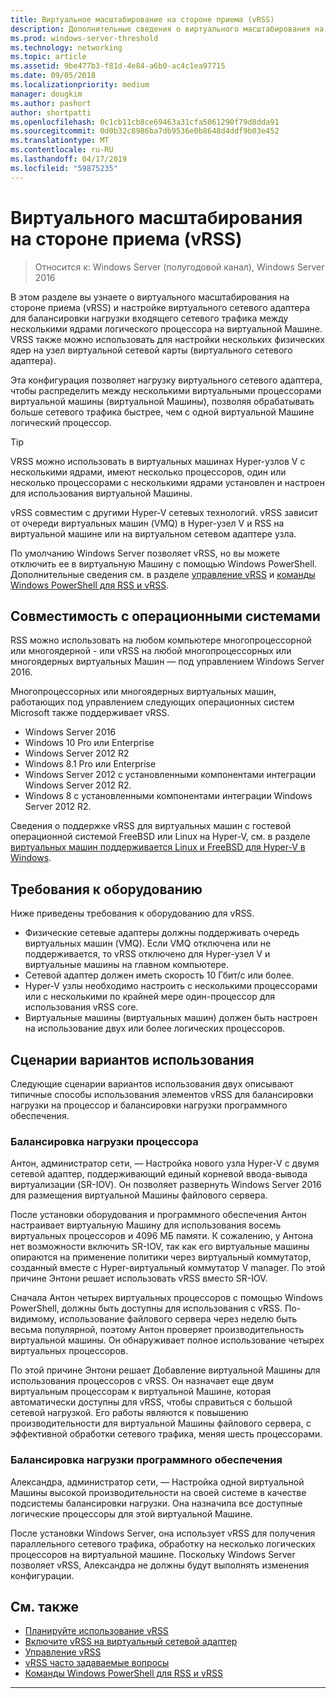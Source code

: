 ```yaml
---
title: Виртуальное масштабирование на стороне приема (vRSS)
description: Дополнительные сведения о виртуального масштабирования на стороне приема (vRSS) в Windows Server и как настроить виртуальный сетевой адаптер для балансировки нагрузки входящего сетевого трафика между несколькими ядрами логического процессора на виртуальной Машине. Также можно настроить несколько физических ядер для узла виртуальной сетевой карты (vNIC).
ms.prod: windows-server-threshold
ms.technology: networking
ms.topic: article
ms.assetid: 9be477b3-f81d-4e84-a6b0-ac4c1ea97715
ms.date: 09/05/2018
ms.localizationpriority: medium
manager: dougkim
ms.author: pashort
author: shortpatti
ms.openlocfilehash: 0c1cb11cb8ce69463a31cfa5061290f79d8dda91
ms.sourcegitcommit: 0d0b32c8986ba7db9536e0b8648d4ddf9b03e452
ms.translationtype: MT
ms.contentlocale: ru-RU
ms.lasthandoff: 04/17/2019
ms.locfileid: "59875235"
---
```

# <a name="virtual-receive-side-scaling-vrss"></a>Виртуального масштабирования на стороне приема \(vRSS\)

>Относится к: Windows Server (полугодовой канал), Windows Server 2016

В этом разделе вы узнаете о виртуального масштабирования на стороне приема (vRSS) и настройке виртуального сетевого адаптера для балансировки нагрузки входящего сетевого трафика между несколькими ядрами логического процессора на виртуальной Машине. VRSS также можно использовать для настройки нескольких физических ядер на узел виртуальной сетевой карты \(виртуального сетевого адаптера\).

Эта конфигурация позволяет нагрузку виртуального сетевого адаптера, чтобы распределить между несколькими виртуальными процессорами виртуальной машины \(виртуальной Машины\), позволяя обрабатывать больше сетевого трафика быстрее, чем с одной виртуальной Машине логический процессор.

>[!TIP]
>VRSS можно использовать в виртуальных машинах Hyper\-узлов V с несколькими ядрами, имеют несколько процессоров, один или несколько процессорами с несколькими ядрами установлен и настроен для использования виртуальной Машины.

vRSS совместим с другими Hyper\-V сетевых технологий. vRSS зависит от очереди виртуальных машин \(VMQ\) в Hyper\-узел V и RSS на виртуальной машине или на виртуальном сетевом адаптере узла.

По умолчанию Windows Server позволяет vRSS, но вы можете отключить ее в виртуальную Машину с помощью Windows PowerShell. Дополнительные сведения см. в разделе [управление vRSS](vrss-manage.md) и [команды Windows PowerShell для RSS и vRSS](vrss-wps.md).



## <a name="operating-system-compatibility"></a>Совместимость с операционными системами

RSS можно использовать на любом компьютере многопроцессорной или многоядерной - или vRSS на любой многопроцессорных или многоядерных виртуальных Машин — под управлением Windows Server 2016.

Многопроцессорных или многоядерных виртуальных машин, работающих под управлением следующих операционных систем Microsoft также поддерживает vRSS.

- Windows Server 2016
- Windows 10 Pro или Enterprise
- Windows Server 2012 R2
- Windows 8.1 Pro или Enterprise
- Windows Server 2012 с установленными компонентами интеграции Windows Server 2012 R2.
- Windows 8 с установленными компонентами интеграции Windows Server 2012 R2.

Сведения о поддержке vRSS для виртуальных машин с гостевой операционной системой FreeBSD или Linux на Hyper-V, см. в разделе [виртуальных машин поддерживается Linux и FreeBSD для Hyper-V в Windows](https://docs.microsoft.com/windows-server/virtualization/hyper-v/Supported-Linux-and-FreeBSD-virtual-machines-for-Hyper-V-on-Windows).
  
## <a name="hardware-requirements"></a>Требования к оборудованию

Ниже приведены требования к оборудованию для vRSS.
 
- Физические сетевые адаптеры должны поддерживать очередь виртуальных машин \(VMQ\). Если VMQ отключена или не поддерживается, то vRSS отключено для Hyper\-узел V и виртуальные машины на главном компьютере.
- Сетевой адаптер должен иметь скорость 10 Гбит/с или более.
- Hyper\-V узлы необходимо настроить с несколькими процессорами или с несколькими по крайней мере один\-процессор для использования vRSS core.
- Виртуальные машины \(виртуальных машин\) должен быть настроен на использование двух или более логических процессоров.


## <a name="use-case-scenarios"></a>Сценарии вариантов использования

Следующие сценарии вариантов использования двух описывают типичные способы использования элементов vRSS для балансировки нагрузки на процессор и балансировки нагрузки программного обеспечения.

### <a name="processor-load-balancing"></a>Балансировка нагрузки процессора
  
Антон, администратор сети, — Настройка нового узла Hyper-V с двумя сетевой адаптер, поддерживающий единый корневой ввода-вывода виртуализации \(SR\-IOV\). Он позволяет развернуть Windows Server 2016 для размещения виртуальной Машины файлового сервера.

После установки оборудования и программного обеспечения Антон настраивает виртуальную Машину для использования восемь виртуальных процессоров и 4096 МБ памяти. К сожалению, у Антона нет возможности включить SR\-IOV, так как его виртуальные машины опираются на применение политики через виртуальный коммутатор, созданный вместе с Hyper\-виртуальный коммутатор V manager. По этой причине Энтони решает использовать vRSS вместо SR\-IOV.

Сначала Антон четырех виртуальных процессоров с помощью Windows PowerShell, должны быть доступны для использования с vRSS. По-видимому, использование файлового сервера через неделю быть весьма популярной, поэтому Антон проверяет производительность виртуальной машины.  Он обнаруживает полное использование четырех виртуальных процессоров.

По этой причине Энтони решает Добавление виртуальной Машины для использования процессоров с vRSS.  Он назначает еще двум виртуальным процессорам к виртуальной Машине, которая автоматически доступны для vRSS, чтобы справиться с большой сетевой нагрузкой. Его работы являются к повышению производительности для виртуальной Машины файлового сервера, с эффективной обработки сетевого трафика, меняя шесть процессорами.


### <a name="software-load-balancing"></a>Балансировка нагрузки программного обеспечения

Александра, администратор сети, — Настройка одной виртуальной Машины высокой производительности на своей системе в качестве подсистемы балансировки нагрузки. Она назначила все доступные логические процессоры для этой виртуальной Машине.

После установки Windows Server, она использует vRSS для получения параллельного сетевого трафика, обработку на несколько логических процессоров на виртуальной машине. Поскольку Windows Server позволяет vRSS, Александра не должны будут выполнять изменения конфигурации.


## <a name="related-topics"></a>См. также

- [Планируйте использование vRSS](vrss-plan.md)
- [Включите vRSS на виртуальный сетевой адаптер](vrss-enable.md)
- [Управление vRSS](vrss-manage.md)
- [vRSS часто задаваемые вопросы](vrss-faq.md)
- [Команды Windows PowerShell для RSS и vRSS](vrss-wps.md)

---
